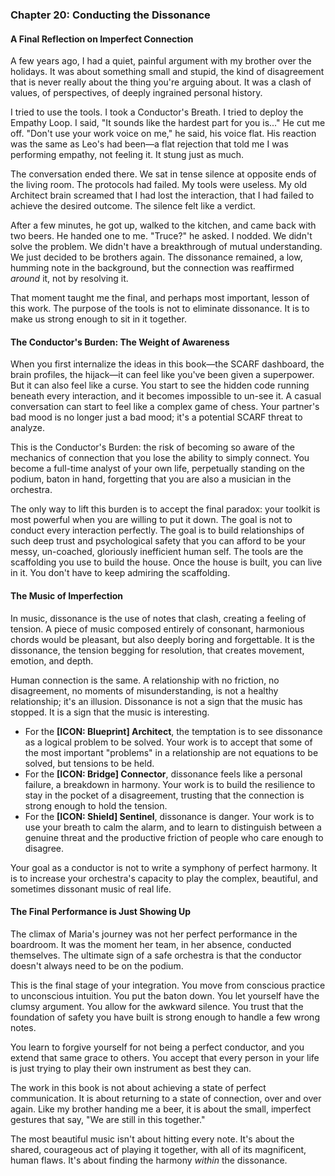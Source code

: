 ### **Chapter 20: Conducting the Dissonance**
#### A Final Reflection on Imperfect Connection

A few years ago, I had a quiet, painful argument with my brother over the holidays. It was about something small and stupid, the kind of disagreement that is never really about the thing you're arguing about. It was a clash of values, of perspectives, of deeply ingrained personal history.

I tried to use the tools. I took a Conductor's Breath. I tried to deploy the Empathy Loop. I said, "It sounds like the hardest part for you is..." He cut me off. "Don't use your work voice on me," he said, his voice flat. His reaction was the same as Leo's had been—a flat rejection that told me I was performing empathy, not feeling it. It stung just as much.

The conversation ended there. We sat in tense silence at opposite ends of the living room. The protocols had failed. My tools were useless. My old Architect brain screamed that I had lost the interaction, that I had failed to achieve the desired outcome. The silence felt like a verdict.

After a few minutes, he got up, walked to the kitchen, and came back with two beers. He handed one to me. "Truce?" he asked. I nodded. We didn't solve the problem. We didn't have a breakthrough of mutual understanding. We just decided to be brothers again. The dissonance remained, a low, humming note in the background, but the connection was reaffirmed *around* it, not by resolving it.

That moment taught me the final, and perhaps most important, lesson of this work. The purpose of the tools is not to eliminate dissonance. It is to make us strong enough to sit in it together.

#### **The Conductor's Burden: The Weight of Awareness**

When you first internalize the ideas in this book—the SCARF dashboard, the brain profiles, the hijack—it can feel like you've been given a superpower. But it can also feel like a curse. You start to see the hidden code running beneath every interaction, and it becomes impossible to un-see it. A casual conversation can start to feel like a complex game of chess. Your partner's bad mood is no longer just a bad mood; it's a potential SCARF threat to analyze.

This is the Conductor's Burden: the risk of becoming so aware of the mechanics of connection that you lose the ability to simply connect. You become a full-time analyst of your own life, perpetually standing on the podium, baton in hand, forgetting that you are also a musician in the orchestra.

The only way to lift this burden is to accept the final paradox: your toolkit is most powerful when you are willing to put it down. The goal is not to conduct every interaction perfectly. The goal is to build relationships of such deep trust and psychological safety that you can afford to be your messy, un-coached, gloriously inefficient human self. The tools are the scaffolding you use to build the house. Once the house is built, you can live in it. You don't have to keep admiring the scaffolding.

#### **The Music of Imperfection**

In music, dissonance is the use of notes that clash, creating a feeling of tension. A piece of music composed entirely of consonant, harmonious chords would be pleasant, but also deeply boring and forgettable. It is the dissonance, the tension begging for resolution, that creates movement, emotion, and depth.

Human connection is the same. A relationship with no friction, no disagreement, no moments of misunderstanding, is not a healthy relationship; it's an illusion. Dissonance is not a sign that the music has stopped. It is a sign that the music is interesting.

*   For the **[ICON: Blueprint] Architect**, the temptation is to see dissonance as a logical problem to be solved. Your work is to accept that some of the most important "problems" in a relationship are not equations to be solved, but tensions to be held.
*   For the **[ICON: Bridge] Connector**, dissonance feels like a personal failure, a breakdown in harmony. Your work is to build the resilience to stay in the pocket of a disagreement, trusting that the connection is strong enough to hold the tension.
*   For the **[ICON: Shield] Sentinel**, dissonance is danger. Your work is to use your breath to calm the alarm, and to learn to distinguish between a genuine threat and the productive friction of people who care enough to disagree.

Your goal as a conductor is not to write a symphony of perfect harmony. It is to increase your orchestra's capacity to play the complex, beautiful, and sometimes dissonant music of real life.

#### **The Final Performance is Just Showing Up**

The climax of Maria's journey was not her perfect performance in the boardroom. It was the moment her team, in her absence, conducted themselves. The ultimate sign of a safe orchestra is that the conductor doesn't always need to be on the podium.

This is the final stage of your integration. You move from conscious practice to unconscious intuition. You put the baton down. You let yourself have the clumsy argument. You allow for the awkward silence. You trust that the foundation of safety you have built is strong enough to handle a few wrong notes.

You learn to forgive yourself for not being a perfect conductor, and you extend that same grace to others. You accept that every person in your life is just trying to play their own instrument as best they can.

The work in this book is not about achieving a state of perfect communication. It is about returning to a state of connection, over and over again. Like my brother handing me a beer, it is about the small, imperfect gestures that say, "We are still in this together."

The most beautiful music isn't about hitting every note. It's about the shared, courageous act of playing it together, with all of its magnificent, human flaws. It's about finding the harmony *within* the dissonance.
      